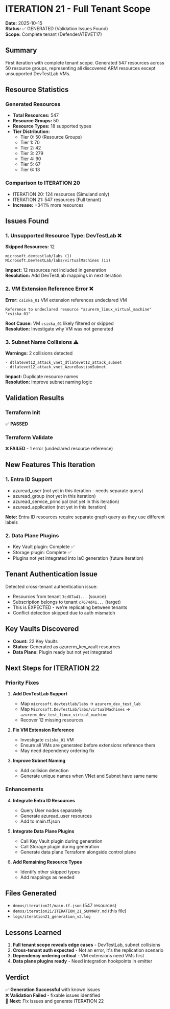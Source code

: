 # ITERATION 21 - Full Tenant Scope

**Date:** 2025-10-15  
**Status:** ✅ GENERATED (Validation Issues Found)  
**Scope:** Complete tenant (DefenderATEVET17)

## Summary

First iteration with complete tenant scope. Generated 547 resources across 50 resource groups, representing all discovered ARM resources except unsupported DevTestLab VMs.

## Resource Statistics

### Generated Resources
- **Total Resources:** 547
- **Resource Groups:** 50
- **Resource Types:** 18 supported types
- **Tier Distribution:**
  - Tier 0: 50 (Resource Groups)
  - Tier 1: 70
  - Tier 2: 42
  - Tier 3: 279
  - Tier 4: 90
  - Tier 5: 67
  - Tier 6: 13

### Comparison to ITERATION 20
- ITERATION 20: 124 resources (Simuland only)
- ITERATION 21: 547 resources (Full tenant)
- **Increase:** +341% more resources

## Issues Found

### 1. Unsupported Resource Type: DevTestLab ❌
**Skipped Resources:** 12

```
microsoft.devtestlab/labs (1)
Microsoft.DevTestLab/labs/virtualMachines (11)
```

**Impact:** 12 resources not included in generation  
**Resolution:** Add DevTestLab mappings in next iteration

### 2. VM Extension Reference Error ❌
**Error:** `csiska_01` VM extension references undeclared VM

```
Reference to undeclared resource "azurerm_linux_virtual_machine" "csiska_01"
```

**Root Cause:** VM `csiska_01` likely filtered or skipped  
**Resolution:** Investigate why VM was not generated

### 3. Subnet Name Collisions ⚠️
**Warnings:** 2 collisions detected

```
- dtlatevet12_attack_vnet_dtlatevet12_attack_subnet
- dtlatevet12_attack_vnet_AzureBastionSubnet
```

**Impact:** Duplicate resource names  
**Resolution:** Improve subnet naming logic

## Validation Results

### Terraform Init
✅ **PASSED**

### Terraform Validate
❌ **FAILED** - 1 error (undeclared resource reference)

## New Features This Iteration

### 1. Entra ID Support
- azuread_user (not yet in this iteration - needs separate query)
- azuread_group (not yet in this iteration)
- azuread_service_principal (not yet in this iteration)
- azuread_application (not yet in this iteration)

**Note:** Entra ID resources require separate graph query as they use different labels

### 2. Data Plane Plugins
- Key Vault plugin: Complete ✅
- Storage plugin: Complete ✅
- Plugins not yet integrated into IaC generation (future iteration)

## Tenant Authentication Issue

Detected cross-tenant authentication issue:
- Resources from tenant `3cd87a41...` (source)
- Subscription belongs to tenant `c7674d41...` (target)
- This is EXPECTED - we're replicating between tenants
- Conflict detection skipped due to auth mismatch

## Key Vaults Discovered
- **Count:** 22 Key Vaults
- **Status:** Generated as azurerm_key_vault resources
- **Data Plane:** Plugin ready but not yet integrated

## Next Steps for ITERATION 22

### Priority Fixes
1. **Add DevTestLab Support**
   - Map `microsoft.devtestlab/labs` → `azurerm_dev_test_lab`
   - Map `Microsoft.DevTestLab/labs/virtualMachines` → `azurerm_dev_test_linux_virtual_machine`
   - Recover 12 missing resources

2. **Fix VM Extension Reference**
   - Investigate `csiska_01` VM
   - Ensure all VMs are generated before extensions reference them
   - May need dependency ordering fix

3. **Improve Subnet Naming**
   - Add collision detection
   - Generate unique names when VNet and Subnet have same name

### Enhancements
4. **Integrate Entra ID Resources**
   - Query User nodes separately
   - Generate azuread_user resources
   - Add to main.tf.json

5. **Integrate Data Plane Plugins**
   - Call Key Vault plugin during generation
   - Call Storage plugin during generation
   - Generate data plane Terraform alongside control plane

6. **Add Remaining Resource Types**
   - Identify other skipped types
   - Add mappings as needed

## Files Generated
- `demos/iteration21/main.tf.json` (547 resources)
- `demos/iteration21/ITERATION_21_SUMMARY.md` (this file)
- `logs/iteration21_generation_v2.log`

## Lessons Learned

1. **Full tenant scope reveals edge cases** - DevTestLab, subnet collisions
2. **Cross-tenant auth expected** - Not an error, it's the replication scenario
3. **Dependency ordering critical** - VM extensions need VMs first
4. **Data plane plugins ready** - Need integration hookpoints in emitter

## Verdict

✅ **Generation Successful** with known issues  
❌ **Validation Failed** - fixable issues identified  
🔄 **Next:** Fix issues and generate ITERATION 22

